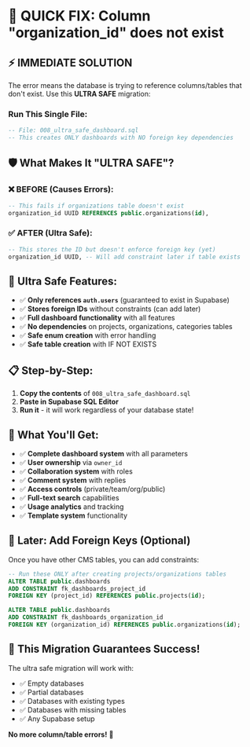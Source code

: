 # 🚨 QUICK FIX: Column "organization_id" does not exist

## ⚡ **IMMEDIATE SOLUTION**

The error means the database is trying to reference columns/tables that don't exist. Use this **ULTRA SAFE** migration:

### **Run This Single File:**
```sql
-- File: 008_ultra_safe_dashboard.sql
-- This creates ONLY dashboards with NO foreign key dependencies
```

## 🛡️ **What Makes It "ULTRA SAFE"?**

### ❌ **BEFORE (Causes Errors):**
```sql
-- This fails if organizations table doesn't exist
organization_id UUID REFERENCES public.organizations(id),
```

### ✅ **AFTER (Ultra Safe):**
```sql
-- This stores the ID but doesn't enforce foreign key (yet)
organization_id UUID, -- Will add constraint later if table exists
```

## 🎯 **Ultra Safe Features:**

- ✅ **Only references `auth.users`** (guaranteed to exist in Supabase)
- ✅ **Stores foreign IDs** without constraints (can add later)
- ✅ **Full dashboard functionality** with all features
- ✅ **No dependencies** on projects, organizations, categories tables
- ✅ **Safe enum creation** with error handling
- ✅ **Safe table creation** with IF NOT EXISTS

## 📋 **Step-by-Step:**

1. **Copy the contents** of `008_ultra_safe_dashboard.sql`
2. **Paste in Supabase SQL Editor**
3. **Run it** - it will work regardless of your database state!

## 🎉 **What You'll Get:**

- ✅ **Complete dashboard system** with all parameters
- ✅ **User ownership** via `owner_id` 
- ✅ **Collaboration system** with roles
- ✅ **Comment system** with replies
- ✅ **Access controls** (private/team/org/public)
- ✅ **Full-text search** capabilities
- ✅ **Usage analytics** and tracking
- ✅ **Template system** functionality

## 🔧 **Later: Add Foreign Keys (Optional)**

Once you have other CMS tables, you can add constraints:

```sql
-- Run these ONLY after creating projects/organizations tables
ALTER TABLE public.dashboards 
ADD CONSTRAINT fk_dashboards_project_id 
FOREIGN KEY (project_id) REFERENCES public.projects(id);

ALTER TABLE public.dashboards 
ADD CONSTRAINT fk_dashboards_organization_id 
FOREIGN KEY (organization_id) REFERENCES public.organizations(id);
```

## 🚀 **This Migration Guarantees Success!**

The ultra safe migration will work with:
- ✅ Empty databases
- ✅ Partial databases  
- ✅ Databases with existing types
- ✅ Databases with missing tables
- ✅ Any Supabase setup

**No more column/table errors!** 🎉